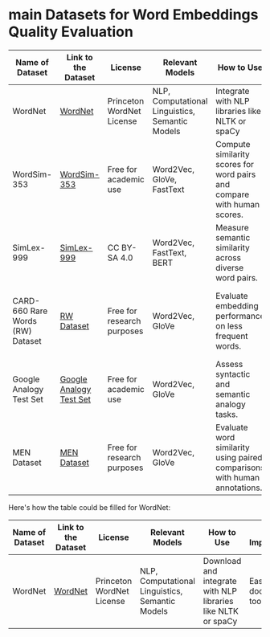 
# main Datasets for Word Embeddings Quality Evaluation


| Name of Dataset | Link to the Dataset | License | Relevant Models | How to Use | Ease of Implementation | Importance |
|------------------|---------------------|---------|------------------|------------|-------------------------|------------|
| WordNet  |[WordNet](https://wordnet.princeton.edu/) | Princeton WordNet License | NLP, Computational Linguistics, Semantic Models | Integrate with NLP libraries like NLTK or spaCy | Easy (well-documented tool) | High for semantic understanding and NLP tasks |
| WordSim-353 | [WordSim-353](https://aclweb.org/aclwiki/WordSimilarity-353_Test_Collection_(State_of_the_art)) | Free for academic use | Word2Vec, GloVe, FastText | Compute similarity scores for word pairs and compare with human scores. | Easy | High - widely used for word similarity benchmarks. |
| SimLex-999 | [SimLex-999](https://fh295.github.io/simlex.html) | CC BY-SA 4.0 | Word2Vec, FastText, BERT | Measure semantic similarity across diverse word pairs. | Moderate | High - focuses on true semantic similarity rather than association. |
| CARD-660 Rare Words (RW) Dataset | [RW Dataset](https://paperswithcode.com/dataset/card-660) | Free for research purposes | Word2Vec, GloVe | Evaluate embedding performance on less frequent words. | Moderate | Medium - highlights model performance on low-frequency vocabulary. |
| Google Analogy Test Set | [Google Analogy Test Set](https://code.google.com/archive/p/word2vec/) | Free for academic use | Word2Vec, GloVe | Assess syntactic and semantic analogy tasks. | Moderate | High - common benchmark for analogy tasks. |
| MEN Dataset | [MEN Dataset](https://staff.fnwi.uva.nl/e.bruni/MEN) | Free for research purposes | Word2Vec, GloVe | Evaluate word similarity using paired comparisons with human annotations. | Easy | High - comprehensive annotations for similarity testing. |


Here's how the table could be filled for WordNet:

| Name of Dataset       | Link to the Dataset                     | License         | Relevant Models               | How to Use                        | Ease of Implementation | Importance                           |
|------------------------|-----------------------------------------|-----------------|-------------------------------|------------------------------------|------------------------|---------------------------------------|
| WordNet               | [WordNet](https://wordnet.princeton.edu/) | Princeton WordNet License | NLP, Computational Linguistics, Semantic Models | Download and integrate with NLP libraries like NLTK or spaCy | Easy (well-documented tools) | High for semantic understanding and NLP tasks |
